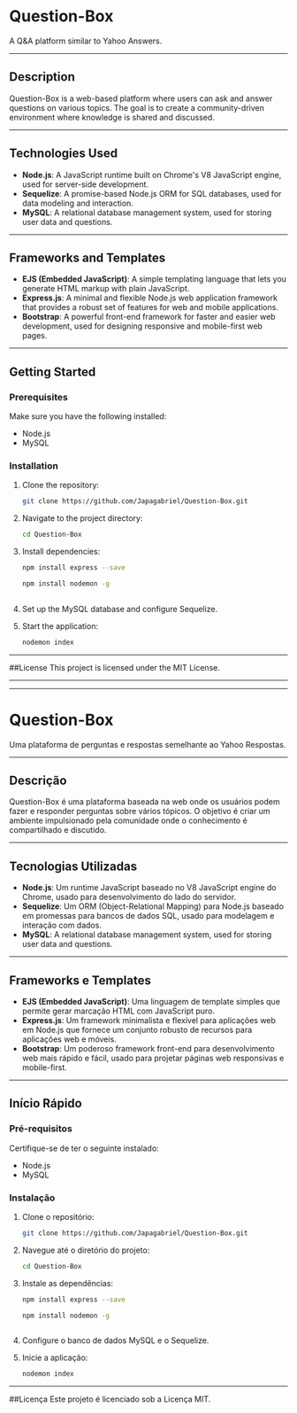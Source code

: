 # Question-Box

A Q&A platform similar to Yahoo Answers.

---

## Description

Question-Box is a web-based platform where users can ask and answer questions on various topics. The goal is to create a community-driven environment where knowledge is shared and discussed.

---

## Technologies Used

- **Node.js**: A JavaScript runtime built on Chrome's V8 JavaScript engine, used for server-side development.
- **Sequelize**: A promise-based Node.js ORM for SQL databases, used for data modeling and interaction.
- **MySQL**: A relational database management system, used for storing user data and questions.

---

## Frameworks and Templates

- **EJS (Embedded JavaScript)**: A simple templating language that lets you generate HTML markup with plain JavaScript.
- **Express.js**: A minimal and flexible Node.js web application framework that provides a robust set of features for web and mobile applications.
- **Bootstrap**: A powerful front-end framework for faster and easier web development, used for designing responsive and mobile-first web pages.

---

## Getting Started

### Prerequisites

Make sure you have the following installed:

- Node.js
- MySQL

### Installation

1. Clone the repository:
   ```sh
   git clone https://github.com/Japagabriel/Question-Box.git

2. Navigate to the project directory:

   ```sh
   cd Question-Box
   
3. Install dependencies:

   ```sh
   npm install express --save

   npm install nodemon -g
  

4. Set up the MySQL database and configure Sequelize.

5. Start the application:
   ```sh
   nodemon index

---

##License
This project is licensed under the MIT License.   
   
---
---

# Question-Box

Uma plataforma de perguntas e respostas semelhante ao Yahoo Respostas.

---

## Descrição

Question-Box é uma plataforma baseada na web onde os usuários podem fazer e responder perguntas sobre vários tópicos. O objetivo é criar um ambiente impulsionado pela comunidade onde o conhecimento é compartilhado e discutido.

---

## Tecnologias Utilizadas

- **Node.js**: Um runtime JavaScript baseado no V8 JavaScript engine do Chrome, usado para desenvolvimento do lado do servidor.
- **Sequelize**: Um ORM (Object-Relational Mapping) para Node.js baseado em promessas para bancos de dados SQL, usado para modelagem e interação com dados.
- **MySQL**: A relational database management system, used for storing user data and questions.

---

## Frameworks e Templates

- **EJS (Embedded JavaScript)**: Uma linguagem de template simples que permite gerar marcação HTML com JavaScript puro.
- **Express.js**: Um framework minimalista e flexível para aplicações web em Node.js que fornece um conjunto robusto de recursos para aplicações web e móveis.
- **Bootstrap**: Um poderoso framework front-end para desenvolvimento web mais rápido e fácil, usado para projetar páginas web responsivas e mobile-first.

---

## Início Rápido

### Pré-requisitos

Certifique-se de ter o seguinte instalado:

- Node.js
- MySQL

### Instalação

1. Clone o repositório:
   ```sh
   git clone https://github.com/Japagabriel/Question-Box.git

2. Navegue até o diretório do projeto:

   ```sh
   cd Question-Box
   
3. Instale as dependências:

   ```sh
   npm install express --save

   npm install nodemon -g
  

4. Configure o banco de dados MySQL e o Sequelize.

5. Inicie a aplicação:
   ```sh
   nodemon index

---

##Licença
Este projeto é licenciado sob a Licença MIT.   
   
